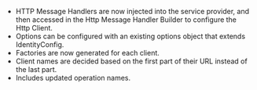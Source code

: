 - HTTP Message Handlers are now injected into the service provider, and then accessed in the Http Message Handler Builder to configure the Http Client.
- Options can be configured with an existing options object that extends IdentityConfig.
- Factories are now generated for each client.
- Client names are decided based on the first part of their URL instead of the last part.
- Includes updated operation names.